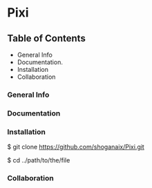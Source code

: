 # Pixi


## Table of Contents
- General Info
- Documentation.
- Installation
- Collaboration

### General Info

### Documentation

### Installation
$ git clone https://github.com/shoganaix/Pixi.git

$ cd ../path/to/the/file

### Collaboration
